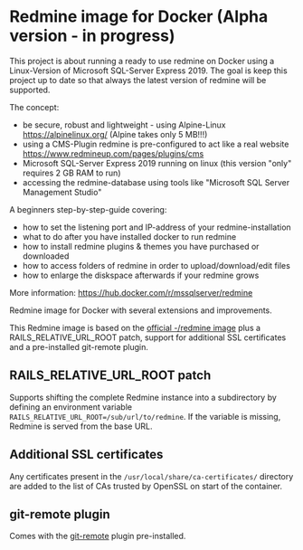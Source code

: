 Redmine image for Docker (Alpha version - in progress)
========================
This project is about running a ready to use redmine on Docker using a Linux-Version of Microsoft SQL-Server Express 2019. The goal is keep this project up to date so that always the latest version of redmine will be supported.

The concept:
- be secure, robust and lightweight - using Alpine-Linux https://alpinelinux.org/ (Alpine takes only 5 MB!!!)
- using a CMS-Plugin redmine is pre-configured to act like a real website https://www.redmineup.com/pages/plugins/cms
- Microsoft SQL-Server Express 2019 running on linux (this version "only" requires 2 GB RAM to run)
- accessing the redmine-database using tools like "Microsoft SQL Server Management Studio"

A beginners step-by-step-guide covering:
- how to set the listening port and IP-address of your redmine-installation
- what to do after you have installed docker to run redmine
- how to install redmine plugins & themes you have purchased or downloaded 
- how to access folders of redmine in order to upload/download/edit files
- how to enlarge the diskspace afterwards if your redmine grows

More information:
https://hub.docker.com/r/mssqlserver/redmine

Redmine image for Docker with several extensions and improvements.

This Redmine image is based on the [official -/redmine image][1] plus a
RAILS_RELATIVE_URL_ROOT patch, support for additional SSL certificates
and a pre-installed git-remote plugin.

RAILS_RELATIVE_URL_ROOT patch
-----------------------------

Supports shifting the complete Redmine instance into a subdirectory by
defining an environment variable
`RAILS_RELATIVE_URL_ROOT=/sub/url/to/redmine`. If the variable is
missing, Redmine is served from the base URL.

Additional SSL certificates
---------------------------

Any certificates present in the `/usr/local/share/ca-certificates/`
directory are added to the list of CAs trusted by OpenSSL on start of
the container.

git-remote plugin
-----------------

Comes with the [git-remote][2] plugin pre-installed.

[1]: https://hub.docker.com/_/redmine
[2]: https://github.com/dergachev/redmine_git_remote
